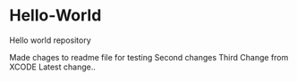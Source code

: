 # Hello-World
Hello world repository

Made chages to readme file for testing
Second changes
Third Change from XCODE
Latest change..
